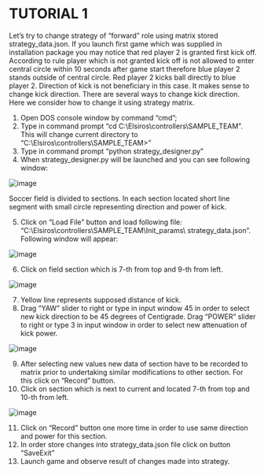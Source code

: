 # TUTORIAL 1
Let’s try to change strategy of “forward” role using matrix stored strategy_data.json.
If you launch first game which was supplied in installation package you may notice that red player 2 
is granted first kick off. According to rule player which is not granted kick off is not allowed to enter 
central circle within 10 seconds after game start therefore blue player 2 stands outside of central 
circle.  Red player 2 kicks ball directly to blue player 2. Direction of kick is not beneficiary in this case. 
It makes sense to change kick direction. There are several ways to change kick direction. Here we 
consider how to change it using strategy matrix. 
1)	Open DOS console window by command “cmd”;
2)	Type in command prompt “cd C:\Elsiros\controllers\SAMPLE_TEAM”. This will change current directory to “C:\Elsiros\controllers\SAMPLE_TEAM>”
3)	 Type in command prompt “python strategy_designer.py” 
4)	When strategy_designer.py will be launched and you can see following window:

![image](https://user-images.githubusercontent.com/57300002/134931725-e3531b97-f34f-4dd7-932d-4d429c653ff3.png)

Soccer field is divided to sections. In each section located short line segment with small circle 
representing direction and power of kick.

5)	Click on “Load File” button and load following file: “C:\Elsiros\controllers\SAMPLE_TEAM\Init_params\ strategy_data.json”.
Following window will appear:

![image](https://user-images.githubusercontent.com/57300002/134931964-3037e817-4d31-4e54-b70d-d6227b852018.png)

6)	Click on field section which is 7-th from top and 9-th from left.

![image](https://user-images.githubusercontent.com/57300002/134932056-f8774921-5648-425a-904b-685c534d308e.png)

7)	Yellow line represents supposed distance of kick.
8)	Drag “YAW” slider to right or type in input window 45 in order to select new kick direction to be 45 degrees
 of Centigrade. Drag “POWER” slider to right or type 3 in input window in order to select new attenuation of kick power.
 
![image](https://user-images.githubusercontent.com/57300002/134932186-3538252b-b48e-4234-90ea-e66fe6b79c54.png)

9)	After selecting new values new data of section have to be recorded to matrix prior to undertaking similar modifications to other section. For this click on “Record” button.
10)	Click on section which is next to current and located 7-th from top and 10-th from left.

![image](https://user-images.githubusercontent.com/57300002/134932274-2b53660f-3469-48e4-aaae-b87b64969a79.png)

11)	Click on “Record” button one more time in order to use same direction and power for this section. 
12)	In order store changes into strategy_data.json file click on button “SaveExit”
13)	Launch game and observe result of changes made into strategy. 
